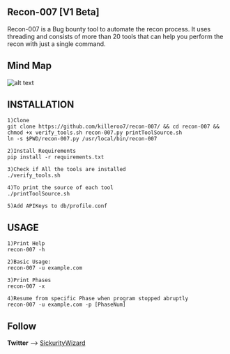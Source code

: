 ## Recon-007 [V1 Beta]
Recon-007 is a Bug bounty tool to automate the recon process. It uses threading and consists of more than 20 tools that can help you perform the recon with just a single command.

## Mind Map
![alt text](https://github.com/killeroo7/recon-007/blob/master/mindmap/Recon-007%5Bv1%5D%20.png)


## INSTALLATION
```
1)Clone
git clone https://github.com/killeroo7/recon-007/ && cd recon-007 && chmod +x verify_tools.sh recon-007.py printToolSource.sh
ln -s $PWD/recon-007.py /usr/local/bin/recon-007

2)Install Requirements
pip install -r requirements.txt

3)Check if All the tools are installed
./verify_tools.sh

4)To print the source of each tool
./printToolSource.sh

5)Add APIKeys to db/profile.conf
```

## USAGE
```
1)Print Help
recon-007 -h

2)Basic Usage:
recon-007 -u example.com

3)Print Phases
recon-007 -x

4)Resume from specific Phase when program stopped abruptly
recon-007 -u example.com -p [PhaseNum]
```

## Follow
**Twitter** --> [SickurityWizard](https://twitter.com/sickuritywizard)

